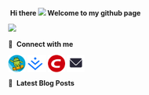 &nbsp;**Hi there <a href="https://www.gautamkrishnar.com/"><img src="https://media.giphy.com/media/hvRJCLFzcasrR4ia7z/giphy.gif" width="25px"></a>  Welcome to my github page**


<p align="left">
  <a href="https://github.com/zhpanvip">
    <img src="https://github-readme-stats.vercel.app/api?username=zhpanvip&count_private=true&show_icons=true&line_height=26&include_all_commits=truetheme=buefy&bg_color=30,FFEEEE,ddefbb" />
  </a>
  
</p>


🔗 &nbsp;**Connect with me**
<p align="left">
<a href="https://zhangpan.site" target="blank"><img align="center" src="https://github.com/zhpanvip/images/blob/master/blog/favicon.png" alt="Blog" height="35" width="35" /></a>
<a href="https://juejin.im/user/2735240659359448/posts" target="blank"><img align="center" src="https://github.com/zhpanvip/images/blob/master/project/icon/juejin.png" alt="juejin" height="35" width="38" /></a>
<a href="https://blog.csdn.net/qq_20521573" target="blank"><img align="center" src="https://github.com/zhpanvip/images/blob/master/project/icon/csdn.png" alt="csdn" height="35" width="35" /></a>
<a href="mailto:zhpanvip@outlook.com" target="blank"><img align="center" src="https://github.com/zhpanvip/images/blob/master/project/icon/email.png" alt="email" height="35" width="35" /></a>


📕 &nbsp;**Latest Blog Posts**

<!-- BLOG-POST-LIST:START -->
<!-- BLOG-POST-LIST:END -->




  
